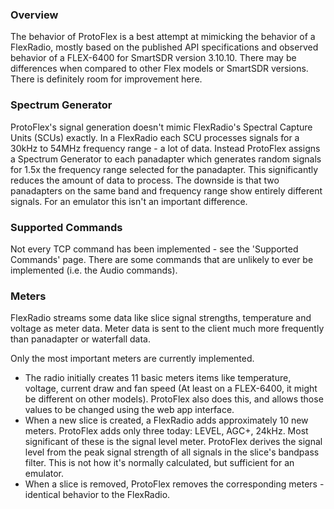 ### Overview
The behavior of ProtoFlex is a best attempt at mimicking the behavior of a FlexRadio, mostly based on the published API specifications and observed behavior of a FLEX-6400 for SmartSDR version 3.10.10. There may be differences when compared to other Flex models or SmartSDR versions. There is definitely room for improvement here.

### Spectrum Generator
ProtoFlex's signal generation doesn't mimic FlexRadio's Spectral Capture Units (SCUs) exactly. In a FlexRadio each SCU processes signals for a 30kHz to 54MHz frequency range - a lot of data. Instead ProtoFlex assigns a Spectrum Generator to each panadapter which generates random signals for 1.5x the frequency range selected for the panadapter. This significantly reduces the amount of data to process. The downside is that two panadapters on the same band and frequency range show entirely different signals. For an emulator this isn't an important difference.

### Supported Commands
Not every TCP command has been implemented - see the 'Supported Commands' page. There are some commands that are unlikely to ever be implemented (i.e. the Audio commands). 

### Meters
FlexRadio streams some data like slice signal strengths, temperature and voltage as meter data. Meter data is sent to the client much more frequently than panadapter or waterfall data.

Only the most important meters are currently implemented. 
- The radio initially creates 11 basic meters items like temperature, voltage, current draw and fan speed (At least on a FLEX-6400, it might be different on other models). ProtoFlex also does this, and allows those values to be changed using the web app interface.
- When a new slice is created, a FlexRadio adds approximately 10 new meters. ProtoFlex adds only three today: LEVEL, AGC+, 24kHz. Most significant of these is the signal level meter. ProtoFlex derives the signal level from the peak signal strength of all signals in the slice's bandpass filter. This is not how it's normally calculated, but sufficient for an emulator.
- When a slice is removed, ProtoFlex removes the corresponding meters - identical behavior to the FlexRadio.